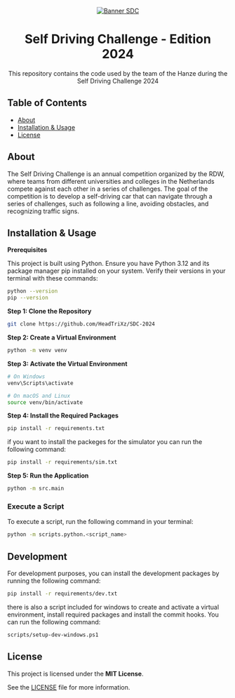<div align="center">

[![Banner SDC][banner]][link-repo]

</div>

<div align="center">
    <h1>Self Driving Challenge - Edition 2024</h1>
    <p>This repository contains the code used by the team of the Hanze during the Self Driving Challenge 2024</p>
</div>

## Table of Contents
- [About](#about)
- [Installation & Usage](#installation--usage)
- [License](#license)

## About
The Self Driving Challenge is an annual competition organized by the RDW, where teams from different universities and colleges in the Netherlands compete against each other in a series of challenges. The goal of the competition is to develop a self-driving car that can navigate through a series of challenges, such as following a line, avoiding obstacles, and recognizing traffic signs.

## Installation & Usage
**Prerequisites**

This project is built using Python. Ensure you have Python 3.12 and its package manager pip installed on your system. Verify their versions in your terminal with these commands:
```bash
python --version
pip --version
```

**Step 1: Clone the Repository**
```bash
git clone https://github.com/HeadTriXz/SDC-2024
```

**Step 2: Create a Virtual Environment**
```bash
python -m venv venv
```

**Step 3: Activate the Virtual Environment**
```bash
# On Windows
venv\Scripts\activate

# On macOS and Linux
source venv/bin/activate
```

**Step 4: Install the Required Packages**
```bash
pip install -r requirements.txt
```

if you want to install the packeges for the simulator you can run the following command:
```bash
pip install -r requirements/sim.txt
```

**Step 5: Run the Application**
```bash
python -m src.main
```

### Execute a Script
To execute a script, run the following command in your terminal:
```bash
python -m scripts.python.<script_name>
```

## Development
For development purposes, you can install the development packages by running the following command:
```bash
pip install -r requirements/dev.txt
```

there is also a script included for windows to create and activate a virtual environment,
install required packages and install the commit hooks.
You can run the following command:
```bash
scripts/setup-dev-windows.ps1
```

## License
This project is licensed under the **MIT License**.

See the [LICENSE](LICENSE) file for more information.

<!-- Links -->
[link-repo]:https://github.com/HeadTriXz/SDC-2024
[banner]:https://github.com/HeadTriXz/SDC-2024/assets/32986761/e1194707-aa35-4649-b31d-97624179e18f
